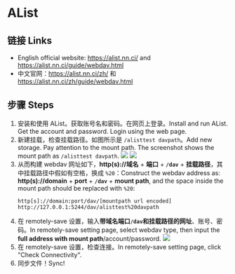 # AList

## 链接 Links

- English official website: <https://alist.nn.ci/> and <https://alist.nn.ci/guide/webdav.html>
- 中文官网：<https://alist.nn.ci/zh/> 和 <https://alist.nn.ci/zh/guide/webdav.html>

## 步骤 Steps

1. 安装和使用 AList。获取账号名和密码。在网页上登录。Install and run AList. Get the account and password. Login using the web page.
2. 新建挂载，检查挂载路径。如图所示是 `/alisttest davpath`。Add new storage. Pay attention to the mount path. The screenshot shows the mount path as `/alisttest davpath`.
   ![](./alist_mount_path.zh.png)
   ![](./alist_mount_path.en.png)
3. 从而构建 webdav 网址如下，**http(s)://域名** + **端口** + **`/dav`** + **挂载路径**，其中挂载路径中假如有空格，换成 `%20`：Construct the webdav address as: **http(s)://domain** + **port** + **`/dav`** + **mount path**, and the space inside the mount path should be replaced with `%20`:
   ```
   http[s]://domain:port/dav/[mountpath url encoded]
   http://127.0.0.1:5244/dav/alisttest%20davpath
   ```
4. 在 remotely-save 设置，输入**带域名端口`/dav`和挂载路径的网址**、账号、密码。In remotely-save setting page, select webdav type, then input the **full address with mount path**/account/password.
   ![](./alist_rs_settings.en.png)
5. 在 remotely-save 设置，检查连接。In remotely-save setting page, click "Check Connectivity".
6. 同步文件！Sync!
